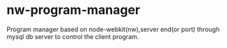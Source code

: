 nw-program-manager
==================

Program manager based on node-webkit(nw),server end(or port) through mysql db server to control the client program.
